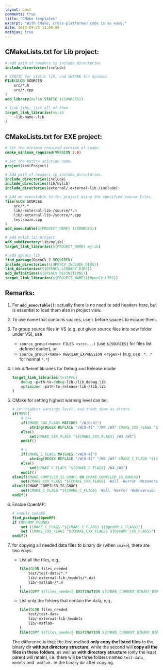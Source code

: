 ```yaml
---
layout: post
comments: true
title: "CMake templates"
excerpt: "With CMake, cross-platformed code is so easy."
date: 2014-09-25 11:00:00
mathjax: true
---
```


<!-- add TOC here -->
<div id="genTocHere"></div>

## CMakeLists.txt for Lib project:
```cmake
# add path of headers to include_directories
include_directories(include)

# STATIC for static lib, and SHARED for dynamic
FILE(GLOB SOURCES
	src/*.h
    src/*.cpp
)
add_library(mylib STATIC ${SOURCES})

# link libs, list all of them
target_link_libraries(mylib
    -lib-name-.lib
)
```

## CMakeLists.txt for EXE project:
```cmake
# Set the minimum required version of cmake.
cmake_minimum_required(VERSION 2.6)

# Set the entire solution name.
project(testProject)

# Add path of headers to include_directories.
include_directories(include)
include_directories(lib/mylib)
include_directories(external/-external-lib-/include)

# Add an executable to the project using the specified source files.
file(GLOB SOURCES
    src/*.*
	lib/-external-lib-/source/*.h
    lib/-external-lib-/source/*.cpp
    test/main.cpp
)
add_executable(${PROJECT_NAME} ${SOURCES})

# add mylib lib project
add_subdirectory(lib/mylib)
target_link_libraries(${PROJECT_NAME} mylib)

# add opencv lib
find_package(OpenCV 2 REQUIRED)
include_directories(${OPENCV_INCLUDE_DIRS})
link_directories(${OPENCV_LIBRARY_DIRS})
add_definitions(${OPENCV_DEFINITIONS})
target_link_libraries(${PROJECT_NAME}${OpenCV_LIBS})
```

## Remarks:
1. For **`add_executable()`**: actually there is no need to add headers here, but is essential to load them also in project view.
2. To use name that contains spaces, use `\` before spaces to escape them.
3. To group source files in VS (e.g. put given source files into new folder under VS), use
	- `source_group(<name> FILES <src>...)` (use `${SOURCES}` for  files list defined earlier), or
	- `source_group(<name> REGULAR_EXPRESSION <regex>)` (e.g. use `.*..*` for normal `*.*`)
3. Link different libraries for Debug and Release mode:
    ```cmake
    target_link_libraries(testProj
        debug -path-to-debug-lib-/lib_debug.lib
		optimized -path-to-release-lib-/lib.lib
    )
    ```
2. CMake for setting highest warning level can be:
    ```cmake
    # set highest warnings level, and treat them as errors
    if(MSVC)
        # c++
        if(CMAKE_CXX_FLAGS MATCHES "/W[0-4]")
            string(REGEX REPLACE "/W[0-4]" "/W4 /WX" CMAKE_CXX_FLAGS "${CMAKE_CXX_FLAGS}")
        else()
            set(CMAKE_CXX_FLAGS "${CMAKE_CXX_FLAGS} /W4 /WX")
        endif()

        # c
        if(CMAKE_C_FLAGS MATCHES "/W[0-4]")
            string(REGEX REPLACE "/W[0-4]" "/W4 /WX" CMAKE_C_FLAGS "${CMAKE_C_FLAGS}")
        else()
            set(CMAKE_C_FLAGS "${CMAKE_C_FLAGS} /W4 /WX")
        endif()
    elseif(CMAKE_COMPILER_IS_GNUCC OR CMAKE_COMPILER_IS_GNUCXX)
        set(CMAKE_CXX_FLAGS "${CMAKE_CXX_FLAGS} -Wall -Werror -Wconversion -Wno-long-long -pedantic")
    elseif(CMAKE_COMPILER_IS_GNUC)
        set(CMAKE_C_FLAGS "${CMAKE_C_FLAGS} -Wall -Werror -Wconversion -Wno-long-long -pedantic")
    endif()
    ```
2. Enable OpenMP:
	```cmake
	# enable openmp
	find_package(OpenMP)
	if (OPENMP_FOUND)
		set (CMAKE_C_FLAGS "${CMAKE_C_FLAGS} ${OpenMP_C_FLAGS}")
		set (CMAKE_CXX_FLAGS "${CMAKE_CXX_FLAGS} ${OpenMP_CXX_FLAGS}")
	endif()
	```
2. for copying all needed data files to binary dir (when `cmake`), there are two ways:
	- List all the files, e.g.,

		```cmake
		file(GLOB files_needed
			test/test-data/*.*
			lib/-external-lib-/models/*.dat
			lib/-matlab-/*.m
		)
		file(COPY ${files_needed} DESTINATION ${CMAKE_CURRENT_BINARY_DIR})
		```
	- List only the folders that contain the data, e.g.,

		```cmake
		file(GLOB files_needed
			test/test-data
			lib/-external-lib-/models
			lib/-matlab-
		)
		file(COPY ${files_needed} DESTINATION ${CMAKE_CURRENT_BINARY_DIR})
		```

	The difference is that: the first method **only copy the listed files** to the binary dir **without directory structure**, while the second will **copy all the files in these folders**, as well as **with directory structure** (only the least parent will retain), i.e. there will be three folders named `test-data`, `models` and `-matlab-` in the binary dir after copying.
